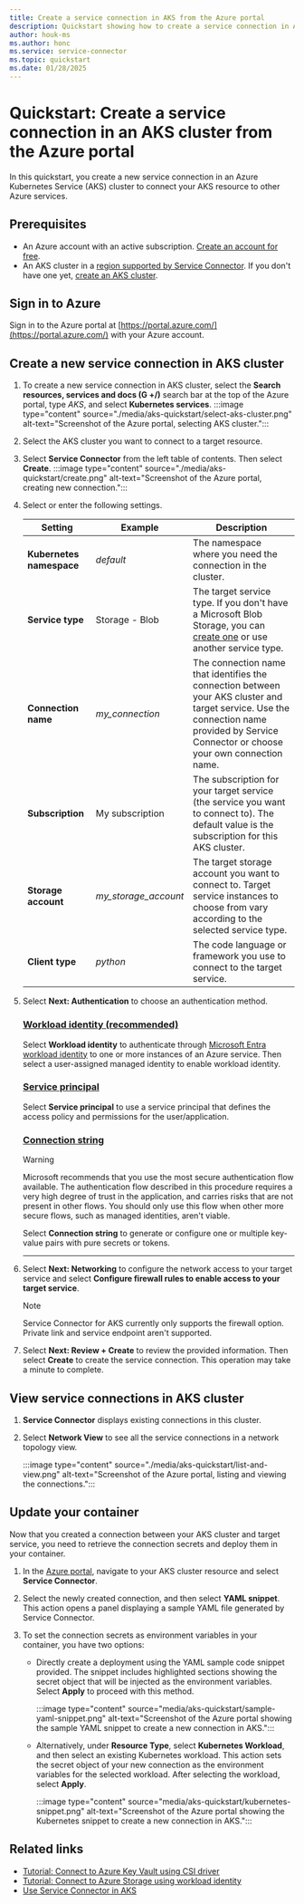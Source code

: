 ```yaml
---
title: Create a service connection in AKS from the Azure portal
description: Quickstart showing how to create a service connection in Azure Kubernetes Service (AKS) from the Azure portal
author: houk-ms
ms.author: honc
ms.service: service-connector
ms.topic: quickstart
ms.date: 01/28/2025
---
```


# Quickstart: Create a service connection in an AKS cluster from the Azure portal

In this quickstart, you create a new service connection in an Azure Kubernetes Service (AKS) cluster to connect your AKS resource to other Azure services.

## Prerequisites

- An Azure account with an active subscription. [Create an account for free](https://azure.microsoft.com/free).
- An AKS cluster in a [region supported by Service Connector](./concept-region-support.md). If you don't have one yet, [create an AKS cluster](/azure/aks/learn/quick-kubernetes-deploy-cli).

## Sign in to Azure

Sign in to the Azure portal at [https://portal.azure.com/](https://portal.azure.com/) with your Azure account.

## Create a new service connection in AKS cluster

1. To create a new service connection in AKS cluster, select the **Search resources, services and docs (G +/)** search bar at the top of the Azure portal, type *AKS*, and select **Kubernetes services**.
   :::image type="content" source="./media/aks-quickstart/select-aks-cluster.png" alt-text="Screenshot of the Azure portal, selecting AKS cluster.":::

1. Select the AKS cluster you want to connect to a target resource.
1. Select **Service Connector** from the left table of contents. Then select **Create**.
   :::image type="content" source="./media/aks-quickstart/create.png" alt-text="Screenshot of the Azure portal, creating new connection.":::

1. Select or enter the following settings.

    | Setting             | Example              | Description                                                                                                                                                                               |
    |---------------------|----------------------|-------------------------------------------------------------------------------------------------------------------------------------------------------------------------------------------|
    | **Kubernetes namespace**|   *default*      |  The namespace where you need the connection in the cluster.   |
    | **Service type**    | Storage -  Blob      | The target service type. If you don't have a Microsoft Blob Storage, you can [create one](../storage/blobs/storage-quickstart-blobs-portal.md) or use another service type.                |
    | **Connection name** | *my_connection*      | The connection name that identifies the connection between your AKS cluster and target service. Use the connection name provided by Service Connector or choose your own connection name. |
    | **Subscription**    | My subscription      | The subscription for your target service (the service you want to connect to). The default value is the subscription for this AKS cluster.                                                |
    | **Storage account** | *my_storage_account* | The target storage account you want to connect to. Target service instances to choose from vary according to the selected service type.                                                   |
    | **Client type**     | *python*             | The code language or framework you use to connect to the target service.                                                                                                                       |

1. Select **Next: Authentication** to choose an authentication method.

    ### [Workload identity (recommended)](#tab/UMI)

    Select **Workload identity** to authenticate through [Microsoft Entra workload identity](/entra/workload-id/workload-identities-overview) to one or more instances of an Azure service. Then select a user-assigned managed identity to enable workload identity.
    
    ### [Service principal](#tab/SP)
    
    Select **Service principal** to use a service principal that defines the access policy and permissions for the user/application.

    ### [Connection string](#tab/CS)
    
    > [!WARNING]
    > Microsoft recommends that you use the most secure authentication flow available. The authentication flow described in this procedure requires a very high degree of trust in the application, and carries risks that are not present in other flows. You should only use this flow when other more secure flows, such as managed identities, aren't viable.

    Select **Connection string** to generate or configure one or multiple key-value pairs with pure secrets or tokens.

    ---

1. Select **Next: Networking** to configure the network access to your target service and select **Configure firewall rules to enable access to your target service**.

    > [!NOTE]
    > Service Connector for AKS currently only supports the firewall option. Private link and service endpoint aren't supported.

1. Select **Next: Review + Create**  to review the provided information. Then select **Create** to create the service connection. This operation may take a minute to complete.

## View service connections in AKS cluster

1. **Service Connector** displays existing connections in this cluster.
1. Select **Network View** to see all the service connections in a network topology view.

   :::image type="content" source="./media/aks-quickstart/list-and-view.png" alt-text="Screenshot of the Azure portal, listing and viewing the connections.":::

## Update your container

Now that you created a connection between your AKS cluster and target service, you need to retrieve the connection secrets and deploy them in your container.

1. In the [Azure portal](https://portal.azure.com/), navigate to your AKS cluster resource and select **Service Connector**.
1. Select the newly created connection, and then select **YAML snippet**. This action opens a panel displaying a sample YAML file generated by Service Connector.
1. To set the connection secrets as environment variables in your container, you have two options:
    
    * Directly create a deployment using the YAML sample code snippet provided. The snippet includes highlighted sections showing the secret object that will be injected as the environment variables. Select **Apply** to proceed with this method.

        :::image type="content" source="media/aks-quickstart/sample-yaml-snippet.png" alt-text="Screenshot of the Azure portal showing the sample YAML snippet to create a new connection in AKS.":::

   * Alternatively, under **Resource Type**, select **Kubernetes Workload**, and then select an existing Kubernetes workload. This action sets the secret object of your new connection as the environment variables for the selected workload. After selecting the workload, select **Apply**.

        :::image type="content" source="media/aks-quickstart/kubernetes-snippet.png" alt-text="Screenshot of the Azure portal showing the Kubernetes snippet to create a new connection in AKS.":::

## Related links

- [Tutorial: Connect to Azure Key Vault using CSI driver](./tutorial-python-aks-keyvault-csi-driver.md)
- [Tutorial: Connect to Azure Storage using workload identity](./tutorial-python-aks-storage-workload-identity.md)
- [Use Service Connector in AKS](./how-to-use-service-connector-in-aks.md)
